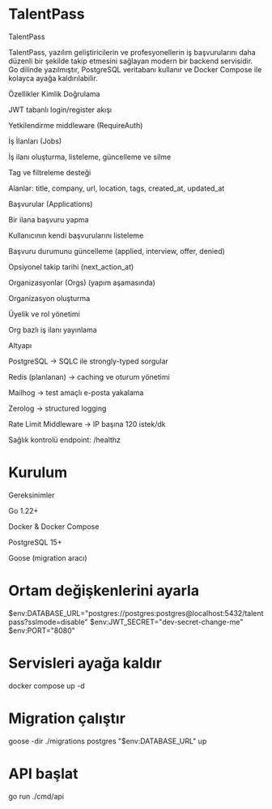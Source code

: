 # TalentPass

TalentPass

TalentPass, yazılım geliştiricilerin ve profesyonellerin iş başvurularını daha düzenli bir şekilde takip etmesini sağlayan modern bir backend servisidir.
Go dilinde yazılmıştır, PostgreSQL veritabanı kullanır ve Docker Compose ile kolayca ayağa kaldırılabilir.

 Özellikler
 Kimlik Doğrulama

JWT tabanlı login/register akışı

Yetkilendirme middleware (RequireAuth)

 İş İlanları (Jobs)

İş ilanı oluşturma, listeleme, güncelleme ve silme

Tag ve filtreleme desteği

Alanlar: title, company, url, location, tags, created_at, updated_at

 Başvurular (Applications)

Bir ilana başvuru yapma

Kullanıcının kendi başvurularını listeleme

Başvuru durumunu güncelleme (applied, interview, offer, denied)

Opsiyonel takip tarihi (next_action_at)

 Organizasyonlar (Orgs) (yapım aşamasında)

Organizasyon oluşturma

Üyelik ve rol yönetimi

Org bazlı iş ilanı yayınlama

 Altyapı

PostgreSQL → SQLC ile strongly-typed sorgular

Redis (planlanan) → caching ve oturum yönetimi

Mailhog → test amaçlı e-posta yakalama

Zerolog → structured logging

Rate Limit Middleware → IP başına 120 istek/dk

Sağlık kontrolü endpoint: /healthz

# Kurulum

Gereksinimler

Go 1.22+

Docker & Docker Compose

PostgreSQL 15+

Goose (migration aracı)


# Ortam değişkenlerini ayarla
$env:DATABASE_URL="postgres://postgres:postgres@localhost:5432/talentpass?sslmode=disable"
$env:JWT_SECRET="dev-secret-change-me"
$env:PORT="8080"

# Servisleri ayağa kaldır
docker compose up -d

# Migration çalıştır
goose -dir ./migrations postgres "$env:DATABASE_URL" up

# API başlat
go run ./cmd/api

